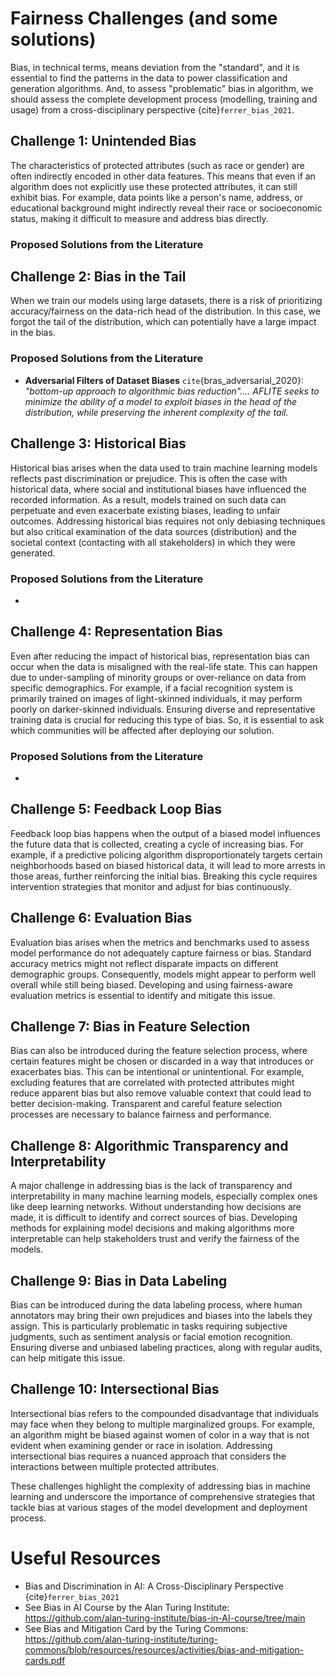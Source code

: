 # Fairness Challenges (and some solutions)

Bias, in technical terms, means deviation from the "standard", and it is essential to find the patterns in the data to power classification and generation algorithms. And, to assess "problematic" bias in algorithm, we should assess the complete development process (modelling, training and usage) from a cross-disciplinary perspective {cite}`ferrer_bias_2021`. 

## Challenge 1: Unintended Bias

The characteristics of protected attributes (such as race or gender) are often indirectly encoded in other data features. This means that even if an algorithm does not explicitly use these protected attributes, it can still exhibit bias. For example, data points like a person's name, address, or educational background might indirectly reveal their race or socioeconomic status, making it difficult to measure and address bias directly.

### Proposed Solutions from the Literature


## Challenge 2: Bias in the Tail

When we train our models using large datasets, there is a risk of prioritizing accuracy/fairness on the data-rich head of the distribution. In this case, we forgot the tail of the distribution, which can potentially have a large impact in the bias.

### Proposed Solutions from the Literature

- **Adversarial Filters of Dataset Biases** `cite`{bras_adversarial_2020}: *"bottom-up approach to algorithmic bias reduction".... AFLITE seeks to minimize the ability of a model to exploit biases in the head of the distribution, while preserving the inherent complexity of the tail.*

## Challenge 3: Historical Bias

Historical bias arises when the data used to train machine learning models reflects past discrimination or prejudice. This is often the case with historical data, where social and institutional biases have influenced the recorded information. As a result, models trained on such data can perpetuate and even exacerbate existing biases, leading to unfair outcomes. Addressing historical bias requires not only debiasing techniques but also critical examination of the data sources (distribution) and the societal context (contacting with all stakeholders) in which they were generated.

### Proposed Solutions from the Literature

- 

## Challenge 4: Representation Bias

Even after reducing the impact of historical bias, representation bias can occur when the data is misaligned with the real-life state. This can happen due to under-sampling of minority groups or over-reliance on data from specific demographics. For example, if a facial recognition system is primarily trained on images of light-skinned individuals, it may perform poorly on darker-skinned individuals. Ensuring diverse and representative training data is crucial for reducing this type of bias. So, it is essential to ask which communities will be affected after deploying our solution.

### Proposed Solutions from the Literature

- 


## Challenge 5: Feedback Loop Bias

Feedback loop bias happens when the output of a biased model influences the future data that is collected, creating a cycle of increasing bias. For example, if a predictive policing algorithm disproportionately targets certain neighborhoods based on biased historical data, it will lead to more arrests in those areas, further reinforcing the initial bias. Breaking this cycle requires intervention strategies that monitor and adjust for bias continuously.



## Challenge 6: Evaluation Bias

Evaluation bias arises when the metrics and benchmarks used to assess model performance do not adequately capture fairness or bias. Standard accuracy metrics might not reflect disparate impacts on different demographic groups. Consequently, models might appear to perform well overall while still being biased. Developing and using fairness-aware evaluation metrics is essential to identify and mitigate this issue.


## Challenge 7: Bias in Feature Selection

Bias can also be introduced during the feature selection process, where certain features might be chosen or discarded in a way that introduces or exacerbates bias. This can be intentional or unintentional. For example, excluding features that are correlated with protected attributes might reduce apparent bias but also remove valuable context that could lead to better decision-making. Transparent and careful feature selection processes are necessary to balance fairness and performance.


## Challenge 8: Algorithmic Transparency and Interpretability

A major challenge in addressing bias is the lack of transparency and interpretability in many machine learning models, especially complex ones like deep learning networks. Without understanding how decisions are made, it is difficult to identify and correct sources of bias. Developing methods for explaining model decisions and making algorithms more interpretable can help stakeholders trust and verify the fairness of the models.


## Challenge 9: Bias in Data Labeling

Bias can be introduced during the data labeling process, where human annotators may bring their own prejudices and biases into the labels they assign. This is particularly problematic in tasks requiring subjective judgments, such as sentiment analysis or facial emotion recognition. Ensuring diverse and unbiased labeling practices, along with regular audits, can help mitigate this issue.


## Challenge 10: Intersectional Bias

Intersectional bias refers to the compounded disadvantage that individuals may face when they belong to multiple marginalized groups. For example, an algorithm might be biased against women of color in a way that is not evident when examining gender or race in isolation. Addressing intersectional bias requires a nuanced approach that considers the interactions between multiple protected attributes.

These challenges highlight the complexity of addressing bias in machine learning and underscore the importance of comprehensive strategies that tackle bias at various stages of the model development and deployment process.

# Useful Resources
- Bias and Discrimination in AI: A Cross-Disciplinary Perspective {cite}`ferrer_bias_2021`
- See Bias in AI Course by the Alan Turing Institute: https://github.com/alan-turing-institute/bias-in-AI-course/tree/main
- See Bias and Mitigation Card by the Turing Commons: https://github.com/alan-turing-institute/turing-commons/blob/resources/resources/activities/bias-and-mitigation-cards.pdf


